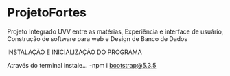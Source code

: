 # ProjetoFortes
Projeto Integrado UVV entre as matérias, Experiência e interface de usuário, Construção de software para web e Design de Banco de Dados

INSTALAÇÃO E INICIALIZAÇÃO DO PROGRAMA

Através do terminal instale...
-npm i bootstrap@5.3.5
